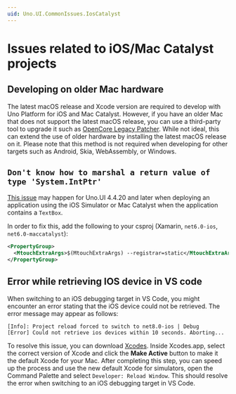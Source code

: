 ```yaml
---
uid: Uno.UI.CommonIssues.IosCatalyst
---
```


# Issues related to iOS/Mac Catalyst projects

## Developing on older Mac hardware

The latest macOS release and Xcode version are required to develop with Uno Platform for iOS and Mac Catalyst. However, if you have an older Mac that does not support the latest macOS release, you can use a third-party tool to upgrade it such as [OpenCore Legacy Patcher](https://dortania.github.io/OpenCore-Legacy-Patcher/). While not ideal, this can extend the use of older hardware by installing the latest macOS release on it. Please note that this method is not required when developing for other targets such as Android, Skia, WebAssembly, or Windows.

## `Don't know how to marshal a return value of type 'System.IntPtr'`

[This issue](https://github.com/unoplatform/uno/issues/9430) may happen for Uno.UI 4.4.20 and later when deploying an application using the iOS Simulator or Mac Catalyst when the application contains a `TextBox`.

In order to fix this, add the following to your csproj (Xamarin, `net6.0-ios`, `net6.0-maccatalyst`):

```xml
<PropertyGroup>
  <MtouchExtraArgs>$(MtouchExtraArgs) --registrar=static</MtouchExtraArgs>
</PropertyGroup>
```
## Error while retrieving IOS device in VS code

When switching to an iOS debugging target in VS Code, you might encounter an error stating that the iOS device could not be retrieved. The error message may appear as follows:

```
[Info]: Project reload forced to switch to net8.0-ios | Debug
[Error] Could not retrieve ios devices within 10 seconds. Aborting...
```
To resolve this issue, you can download [Xcodes](https://www.xcodes.app). Inside Xcodes.app, select the correct version of Xcode and click the **Make Active** button to make it the default Xcode for your Mac. After completing this step, you can speed up the process and use the new default Xcode for simulators, open the Command Palette and select `Developer: Reload Window`. This should resolve the error when switching to an iOS debugging target in VS Code.

